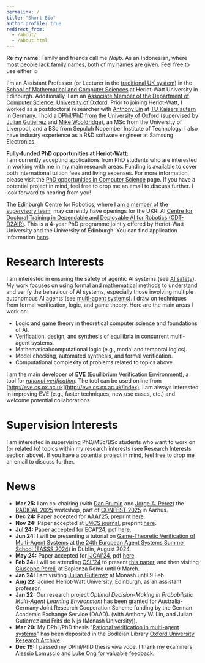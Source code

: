 ```yaml
---
permalink: /
title: "Short Bio"
author_profile: true
redirect_from: 
  - /about/
  - /about.html
---
```


**Re my name**: Family and friends call me *Najib*. As an Indonesian, where [most people lack family names](https://en.wikipedia.org/wiki/Indonesian_names#Indonesian_naming_traditions), both of my names are given. Feel free to use either :relaxed:

I'm an Assistant Professor (or Lecturer in the [traditional UK system](https://en.wikipedia.org/wiki/Academic_ranks_in_the_United_Kingdom#Comparison)) in the [School of Mathematical and Computer Sciences](https://www.hw.ac.uk/uk/schools/mathematical-computer-sciences.htm) at Heriot-Watt University in Edinburgh. Additionally, I am an [Associate Member of the Department of Computer Science, University of Oxford](https://www.cs.ox.ac.uk/people/muhammad.najib/). Prior to joining Heriot-Watt, I worked as a postdoctoral researcher with [Anthony Lin](https://anthonywlin.github.io/) at [TU Kaiserslautern](https://arg.cs.uni-kl.de/en/gruppe/najib/) in Germany. I hold a [DPhil/PhD from the University of Oxford](https://valvestate.github.io/files/ociamthesismain.pdf) (supervised by [Julian Gutierrez](https://www.cs.ox.ac.uk/people/julian.gutierrez/) and [Mike Wooldridge](https://www.cs.ox.ac.uk/people/michael.wooldridge/)), an MSc from the University of Liverpool, and a BSc from Sepuluh Nopember Institute of Technology. I also have industry experience as a R&D software engineer at Samsung Electronics.

**Fully-funded PhD opportunities at Heriot-Watt:**  
I am currently accepting applications from PhD students who are interested in working with me in my main research areas. Funding is available to cover both international tuition fees and living expenses. For more information, please visit the [PhD opportunities in Computer Science](https://www.hw.ac.uk/uk/schools/mathematical-computer-sciences/research/phd/phd-oportunities-in-computer-science.htm) page. If you have a potential project in mind, feel free to drop me an email to discuss further. I look forward to hearing from you!

The Edinburgh Centre for Robotics, where [I am a member of the supervisory team](https://www.edinburgh-robotics.org/academics/najib-muhammad), may currently have openings for the UKRI AI [Centre for Doctoral Training in Dependable and Deployable AI for Robotics (CDT-D2AIR)](https://www.edinburgh-robotics.org/ukri-ai-centre-doctoral-training-dependable-and-deployable-ai-robotics-cdt-d2air). This is a 4-year PhD programme jointly offered by Heriot-Watt University and the University of Edinburgh. You can find application information [here](https://www.edinburgh-robotics.org/apply).

Research Interests
======
I am interested in ensuring the safety of agentic AI systems (see [AI safety](https://en.wikipedia.org/wiki/AI_safety)). My work focuses on using formal and mathematical methods to understand and verify the behaviour of AI systems, especially those involving multiple autonomous AI agents (see [multi-agent systems](https://en.wikipedia.org/wiki/Multi-agent_system)). I draw on techniques from formal verification, logic, and game theory. Here are the main areas I work on:

+ Logic and game theory in theoretical computer science and foundations of AI.
+ Verification, design, and synthesis of equilibria in concurrent multi-agent systems.
+ Mathematical/computational logic (e.g., modal and temporal logics).
+ Model checking, automated synthesis, and formal verification.
+ Computational complexity of problems related to topics above.

I am the main developer of [**EVE** (Equilibrium Verification Environment)](https://github.com/eve-mas/eve-parity/), a tool for [*rational verification*](https://link.springer.com/article/10.1007/s10489-021-02658-y). The tool can be used online from [http://eve.cs.ox.ac.uk](http://eve.cs.ox.ac.uk/index). I am always interested in improving EVE (e.g., faster techniques, new use cases, etc.) and welcome potential collaborations.

Supervision Interests
======
I am interested in supervising PhD/MSc/BSc students who want to work on (or related to) topics within my research interests (see Research Interests section above). If you have a potential project in mind, feel free to drop me an email to discuss further.

News
=====
+ **Mar 25:** I am co-chairing (with [Dan Frumin](https://groupoid.moe/) and [Jorge A. Pérez](https://www.jperez.nl/)) the [RADICAL 2025](https://sites.google.com/site/radicalconcur) workshop, part of [CONFEST 2025](https://conferences.au.dk/confest2025) in Aarhus.
+ **Dec 24:** Paper accepted for [AAAI'25](https://aaai.org/conference/aaai/aaai-25/), preprint [here](https://arxiv.org/abs/2411.00146).
+ **Nov 24:** Paper accepted at [LMCS journal](https://en.wikipedia.org/wiki/Logical_Methods_in_Computer_Science), preprint [here](https://arxiv.org/abs/2306.03045).
+ **Jul 24:** Paper accepted for [ECAI'24](https://www.ecai2024.eu/), pdf [here](https://ebooks.iospress.nl/doi/10.3233/FAIA240807).
+ **Jun 24:** I will be presenting a tutorial on [Game-Theoretic Verification of Multi-Agent Systems](https://valvestate.github.io/talks/easss24) at [the 24th European Agent Systems Summer School (EASSS 2024)](https://euramas.github.io/easss2024/#) in Dublin, August 2024.
+ **May 24:** Paper accepted for [IJCAI'24](https://ijcai24.org/), pdf [here](https://www.ijcai.org/proceedings/2024/8).
+ **Feb 24:** I will be attending [CSL'24](https://csl2024.github.io/Home/) to present [this paper](https://drops.dagstuhl.de/entities/document/10.4230/LIPIcs.CSL.2024.32), and then visiting [Giuseppe Perelli](https://giuseppeperelli.github.io/) at Sapienza Rome until 9 March.
+ **Jan 24:** I am visiting [Julian Gutierrez](https://research.monash.edu/en/persons/julian-gutierrez-santiago) at Monash until 9 Feb.
+ **Aug 22:** Joined Heriot-Watt University, Edinburgh, as an assistant professor.
+ **Jan 22:** Our research project *Optimal Decision-Making in Probabilistic Multi-Agent Learning Environment* has been granted for Australia-Germany Joint Research Cooperation Scheme funding by the German Academic Exchange Service (DAAD). (with Anthony W. Lin, and Julian Gutierrez and Frits de Nijs (Monash University)).
+ **Mar 20:** My DPhil/PhD thesis "[Rational verification in multi-agent systems](http://valvestate.github.io/files/ociamthesismain.pdf)" has been deposited in the Bodleian Library [Oxford University Research Archive](https://ora.ox.ac.uk/objects/uuid:6331464c-c483-48b8-b030-58e431047614).
+ **Dec 19:** I passed my DPhil/PhD thesis viva voce. I thank my examiners [Alessio Lomuscio](https://www.doc.ic.ac.uk/~alessio/) and [Luke Ong](https://www.cs.ox.ac.uk/people/luke.ong/) for valuable feedback.



